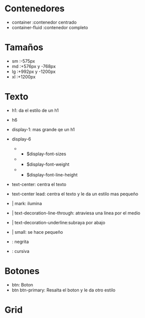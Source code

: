 # Contenedores
- container :contenedor centrado
- container-fluid :contenedor completo
# Tamaños
- sm :-575px
- md :+576px y -768px
- lg :+992px y -1200px
- xl :+1200px


# Texto
- h1: da el estilo de un h1
- h6

- display-1: mas grande qe un h1
- display-6
    - - $display-font-sizes
    - - $display-font-weight
    - - $display-font-line-height

- text-center: centra el texto
- text-center lead: centra el texto y le da un estilo mas pequeño
- <mark></mark> | mark: ilumina
- <del></del> | text-decoration-line-through: atraviesa una linea por el medio
- <u></u> | text-decoration-underline:subraya por abajo
- <small></small> | small: se hace pequeño
- <strong></strong>: negrita
- <em></em>: cursiva

# Botones
- btn: Boton
- btn btn-primary: Resalta el boton y le da otro estilo

# Grid
